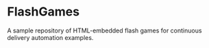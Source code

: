 FlashGames
==========

A sample repository of HTML-embedded flash games for continuous delivery automation examples. 
